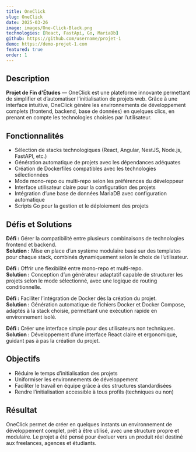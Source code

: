 ```yaml
---
title: OneClick
slug: OneClick
date: 2025-03-26
image: images/One-Click-Black.png
technologies: [React, FastApi, Go, MariaDb]
github: https://github.com/username/projet-1
demo: https://demo-projet-1.com
featured: true
order: 1
---
```


## Description

**Projet de Fin d'Études** — OneClick est une plateforme innovante permettant de simplifier et d’automatiser l’initialisation de projets web. Grâce à une interface intuitive, OneClick génère les environnements de développement complets (frontend, backend, base de données) en quelques clics, en prenant en compte les technologies choisies par l’utilisateur.

## Fonctionnalités

- Sélection de stacks technologiques (React, Angular, NestJS, Node.js, FastAPI, etc.)
- Génération automatique de projets avec les dépendances adéquates
- Création de Dockerfiles compatibles avec les technologies sélectionnées
- Mode mono-repo ou multi-repo selon les préférences du développeur
- Interface utilisateur claire pour la configuration des projets
- Intégration d’une base de données MariaDB avec configuration automatique
- Scripts Go pour la gestion et le déploiement des projets

## Défis et Solutions

**Défi :** Gérer la compatibilité entre plusieurs combinaisons de technologies frontend et backend.  
**Solution :** Mise en place d’un système modulaire basé sur des templates pour chaque stack, combinés dynamiquement selon le choix de l’utilisateur.

**Défi :** Offrir une flexibilité entre mono-repo et multi-repo.  
**Solution :** Conception d’un générateur adaptatif capable de structurer les projets selon le mode sélectionné, avec une logique de routing conditionnelle.

**Défi :** Faciliter l’intégration de Docker dès la création du projet.  
**Solution :** Génération automatique de fichiers Docker et Docker Compose, adaptés à la stack choisie, permettant une exécution rapide en environnement isolé.

**Défi :** Créer une interface simple pour des utilisateurs non techniques.  
**Solution :** Développement d’une interface React claire et ergonomique, guidant pas à pas la création du projet.

## Objectifs

- Réduire le temps d’initialisation des projets
- Uniformiser les environnements de développement
- Faciliter le travail en équipe grâce à des structures standardisées
- Rendre l’initialisation accessible à tous profils (techniques ou non)

## Résultat

OneClick permet de créer en quelques instants un environnement de développement complet, prêt à être utilisé, avec une structure propre et modulaire. Le projet a été pensé pour évoluer vers un produit réel destiné aux freelances, agences et étudiants.

